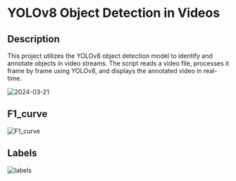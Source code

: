 # YOLOv8 Object Detection in Videos

## Description
This project utilizes the YOLOv8 object detection model to identify and annotate objects in video streams. The script reads a video file, processes it frame by frame using YOLOv8, 
and displays the annotated video in real-time.



![2024-03-21](https://github.com/Dhruvil5995/Football_player-detection/assets/64741151/1a125d4e-384c-40aa-9552-d8d908fd941b)

## F1_curve
![F1_curve](https://github.com/Dhruvil5995/Football_player-detection/assets/64741151/80a1dd2d-4f47-4036-a24c-cb4db17685f0)

## Labels

![labels](https://github.com/Dhruvil5995/Football_player-detection/assets/64741151/0b5811cd-c3c9-40ff-8bc0-e042a47427ca)

